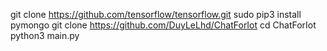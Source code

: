 git clone https://github.com/tensorflow/tensorflow.git
sudo pip3 install pymongo
git clone https://github.com/DuyLeLhd/ChatForIot
cd ChatForIot
python3 main.py
